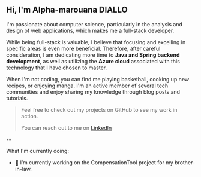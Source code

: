 ## Hi, I'm Alpha-marouana DIALLO

I'm passionate about computer science, particularly in the analysis and design of web applications, which makes me a full-stack developer.

While being full-stack is valuable, I believe that focusing and excelling in specific areas is even more beneficial. Therefore, after careful consideration, I am dedicating more time to **Java and Spring backend development**, as well as utilizing the **Azure cloud** associated with this technology that I have chosen to master.

When I'm not coding, you can find me playing basketball, cooking up new recipes, or enjoying manga. I'm an active member of several tech communities and enjoy sharing my knowledge through blog posts and tutorials.

> Feel free to check out my projects on GitHub to see my work in action.
> 
> You can reach out to me on [LinkedIn](https://www.linkedin.com/in/alpha-marouana-diallo-124690144/)

--

What I'm currently doing:

- 🔭 I’m currently working on the CompensationTool project for my brother-in-law.

